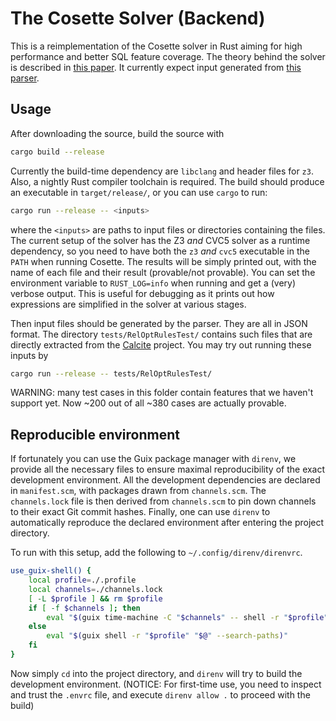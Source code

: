 # The Cosette Solver (Backend)

This is a reimplementation of the Cosette solver in Rust aiming for high performance and better SQL feature coverage.
The theory behind the solver is described in [this paper](https://www.vldb.org/pvldb/vol11/p1482-chu.pdf).
It currently expect input generated from [this parser](https://github.com/cosette-solver/cosette-parser).

## Usage

After downloading the source, build the source with
```sh
cargo build --release
```
Currently the build-time dependency are `libclang` and header files for `z3`.
Also, a nightly Rust compiler toolchain is required.
The build should produce an executable in `target/release/`, or you can use `cargo` to run:
```sh
cargo run --release -- <inputs>
```
where the `<inputs>` are paths to input files or directories containing the files.
The current setup of the solver has the Z3 *and* CVC5 solver as a runtime dependency,
so you need to have both the `z3` *and* `cvc5` executable in the `PATH` when running Cosette.
The results will be simply printed out, with the name of each file and their result (provable/not provable).
You can set the environment variable to `RUST_LOG=info` when running and get a (very) verbose output.
This is useful for debugging as it prints out how expressions are simplified in the solver at various stages.

Then input files should be generated by the parser.
They are all in JSON format.
The directory `tests/RelOptRulesTest/` contains such files that are directly extracted from the [Calcite](https://calcite.apache.org/) project.
You may try out running these inputs by
```sh
cargo run --release -- tests/RelOptRulesTest/
```
WARNING: many test cases in this folder contain features that we haven't support yet.
Now ~200 out of all ~380 cases are actually provable.

## Reproducible environment

If fortunately you can use the Guix package manager with `direnv`, we provide all the necessary files to ensure maximal reproducibility of the exact development environment.
All the development dependencies are declared in `manifest.scm`, with packages drawn from `channels.scm`.
The `channels.lock` file is then derived from `channels.scm` to pin down channels to their exact Git commit hashes.
Finally, one can use `direnv` to automatically reproduce the declared environment after entering the project directory.

To run with this setup, add the following to `~/.config/direnv/direnvrc`.
```bash
use_guix-shell() {
	local profile=./.profile
	local channels=./channels.lock
	[ -L $profile ] && rm $profile
	if [ -f $channels ]; then
		eval "$(guix time-machine -C "$channels" -- shell -r "$profile" "$@" --search-paths)"
	else
		eval "$(guix shell -r "$profile" "$@" --search-paths)"
	fi
}
```
Now simply `cd` into the project directory, and `direnv` will try to build the development environment.
(NOTICE: For first-time use, you need to inspect and trust the `.envrc` file, and execute `direnv allow .` to proceed with the build)
